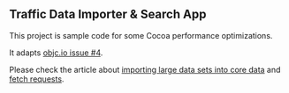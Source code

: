 ## Traffic Data Importer & Search App

This project is sample code for some Cocoa performance optimizations.

It adapts [objc.io issue #4](http://www.objc.io/issue-4).

Please check the article about [importing large data sets into core data](http://www.objc.io/issue-4/importing-large-data-sets-into-core-data.html) and [fetch requests](http://www.objc.io/issue-4/core-data-fetch-requests.html).
